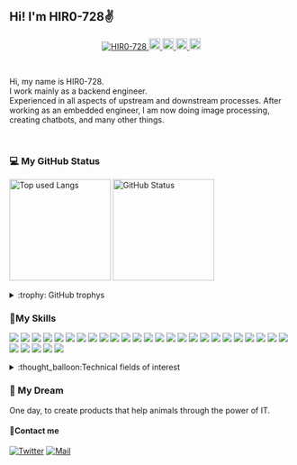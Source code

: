 
## Hi! I'm HIR0-728:v:

<p align="center">
  <a href="https://github.com/HIR0-728/HIR0-728/">
    <img src="https://komarev.com/ghpvc/?username=HIR0-728" alt="HIR0-728" />
  </a>
  <a href="http://twitter.com/hir0_728">
    <img height="20" src="https://img.shields.io/twitter/follow/hir0_728?label=Twitter&logo=twitter&style=flat" />
  </a>
  <a href="https://github.com/HIR0-728">
    <img height="20" src="https://img.shields.io/github/followers/HIR0-728?label=follow&logo=github&style=flat" />
  </a>  
  <a href="http://qiita.com/HIR0-728">
    <img height="20" src="https://qiita-badge.apiapi.app/s/HIR0-728/posts.svg" />
  </a>
  <a href="http://qiita.com/HIR0-728">
    <img height="20" src="https://qiita-badge.apiapi.app/s/HIR0-728/contributions.svg" />
  </a>
</p>

<br>

<p align="left">
  <!-- my profile -->
  Hi, my name is HIR0-728.<br>
  I work mainly as a backend engineer.<br>
  Experienced in all aspects of upstream and downstream processes. After working as an embedded engineer, I am now doing image processing, creating chatbots, and many other things.
</p>

<br>

### 💻 My GitHub Status

<!-- GitHub Status -->
<p align="left"> 
  <img alt="Top used Langs" height="180px" src="https://github-readme-stats.vercel.app/api/top-langs/?username=HIR0-728&layout=compact&count_private=true&show_icons=true&show_icons=true&theme=monokai" />
  <img alt="GitHub Status" height="180px" src="https://github-readme-stats.vercel.app/api?username=HIR0-728&count_private=true&show_icons=true&show_icons=true&theme=monokai" />
</p>
 
<details>
  <summary>:trophy: GitHub trophys</summary>
  <img alt="My Trophy" heiht="100px" src="https://github-profile-trophy.vercel.app/?username=HIR0-728&row=2&column=3&theme=monokai" />
</details>

### :muscle:My Skills
<p align="left"> 
  <img src="https://img.shields.io/badge/--3776AB.svg?logo=python&style=social">
  <img src="https://img.shields.io/badge/--A8B9CC.svg?logo=C&style=social">
  <img src="https://img.shields.io/badge/--00599C.svg?logo=cplusplus&style=social">
  <img src="https://img.shields.io/badge/--CC342D.svg?logo=ruby&style=social">
  <img src="https://img.shields.io/badge/--0078D6.svg?logo=windows&style=social">
  <img src="https://img.shields.io/badge/--FCC624.svg?logo=linux&style=social">
  <img src="https://img.shields.io/badge/--E95420.svg?logo=ubuntu&style=social">
  <img src="https://img.shields.io/badge/--F05032.svg?logo=git&style=social">
  <img src="https://img.shields.io/badge/--181717.svg?logo=github&style=social">
  <img src="https://img.shields.io/badge/--007ACC.svg?logo=visualstudiocode&style=social">
  <img src="https://img.shields.io/badge/--019733.svg?logo=vim&style=social">
  <img src="https://img.shields.io/badge/--1488C6.svg?logo=docker&style=social">
  <img src="https://img.shields.io/badge/--22314E.svg?logo=ROS&style=social">
  <img src="https://img.shields.io/badge/--232F3E.svg?logo=amazon-aws&style=social">
  <img src="https://img.shields.io/badge/--4479A1.svg?logo=mysql&style=social">
  <img src="https://img.shields.io/badge/--336791.svg?logo=postgresql&style=social">
  <img src="https://img.shields.io/badge/--5C3EE8.svg?logo=opencv&style=social">
  <img src="https://img.shields.io/badge/--000000.svg?logo=flask&style=social">
  <img src="https://img.shields.io/badge/--CC0000.svg?logo=Ruby%20on%20Rails&style=social">
  <img src="https://img.shields.io/badge/--150458.svg?logo=pandas&style=social">
  <img src="https://img.shields.io/badge/--013243.svg?logo=numpy&style=social">
  <img src="https://img.shields.io/badge/--F37626.svg?logo=jupyter&style=social">
  <img src="https://img.shields.io/badge/--FF4B4B.svg?logo=streamlit&style=social">
  <img src="https://img.shields.io/badge/--FF6F00.svg?logo=TensorFlow&style=social">
  <img src="https://img.shields.io/badge/--D00000.svg?logo=Keras&style=social">
  <img src="https://img.shields.io/badge/--F7931E.svg?logo=scikit-learn&style=social">
  <img src="https://img.shields.io/badge/--00C300.svg?logo=LINE&style=social">
  <img src="https://img.shields.io/badge/--00C8FF.svg?logo=adobe-photoshop&style=social">
  <img src="https://img.shields.io/badge/--ADD5EC.svg?logo=adobe-lightroom-classic&style=social">
  <img src="https://img.shields.io/badge/--F5792A.svg?logo=blender&style=social">
</p>


<details>
<summary> :thought_balloon:Technical fields of interest </summary>
  
<!--A list of technical information that interests you.-->
* Image processing, Motion detection
* Population intelligence, Machine learning
* Drone technology
* Front-end


</details>

### :star2: My Dream
One day, to create products that help animals through the power of IT.

#### :eyes:Contact me

[<img alt="Twitter" src="https://img.shields.io/badge/-Twitter-1DA1F2.svg?logo=twitter&style=popout">](http://twitter.com/hir0_728)
[<img alt="Mail" src="https://img.shields.io/badge/-Gmail-D14836.svg?logo=gmail&style=popout">](mailto:air0ta.working@gmail.com)



<!-- "https://tech-blog.s-yoshiki.com/entry/150/?referer=https://t.co/" -->
